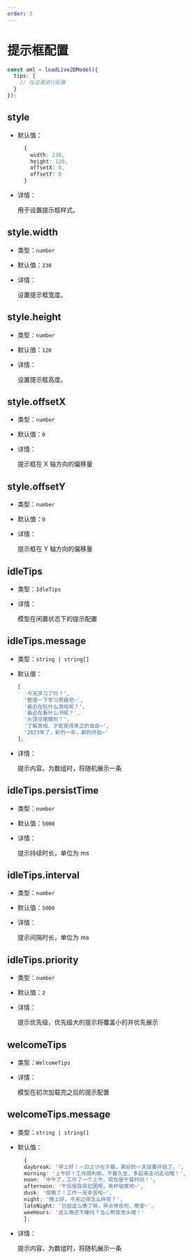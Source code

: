 ```yaml
---
order: 3
---
```


# 提示框配置

```ts
const oml = loadLive2DModel({
  tips: {
    // 在这里进行配置
  }
});
```

## style

- 默认值：

  ```ts
    {
      width: 230,
      height: 120,
      offsetX: 0,
      offsetY: 0
    }
  ```

- 详情：

  用于设置提示框样式。

## style.width

- 类型：`number`
- 默认值：`230`
- 详情：

  设置提示框宽度。

## style.height

- 类型：`number`
- 默认值：`120`
- 详情：

  设置提示框高度。

## style.offsetX

- 类型：`number`
- 默认值：`0`
- 详情：

  提示框在 X 轴方向的偏移量

## style.offsetY

- 类型：`number`
- 默认值：`0`
- 详情：

  提示框在 Y 轴方向的偏移量

## idleTips

- 类型：`IdleTips`
- 详情：

  模型在闲置状态下的提示配置

## idleTips.message

- 类型：`string | string[]`
- 默认值：
  ```ts
  [
    '今天学习了吗？',
    '整理一下学习思路吧~',
    '最近在玩什么游戏呢？',
    '最近在看什么书呢？',
    '头顶凉飕飕的？',
    '了解真相，才能获得真正的自由~',
    '2023年了，新的一年，新的开始~'
  ];
  ```
- 详情：

  提示内容，为数组时，将随机展示一条

## idleTips.persistTime

- 类型：`number`
- 默认值：`5000`
- 详情：

  提示持续时长，单位为 ms

## idleTips.interval

- 类型：`number`
- 默认值：`5000`
- 详情：

  提示间隔时长，单位为 ms

## idleTips.priority

- 类型：`number`
- 默认值：`2`
- 详情：

  提示优先级，优先级大的提示将覆盖小的并优先展示

## welcomeTips

- 类型：`WelcomeTips`
- 详情：

  模型在初次加载完之后的提示配置

## welcomeTips.message

- 类型：`string | string[]`
- 默认值：
  ```ts
    {
    daybreak: '早上好！一日之计在于晨，美好的一天就要开始了。',
    morning: '上午好！工作顺利嘛，不要久坐，多起来走动走动哦！',
    noon: '中午了，工作了一个上午，现在是午餐时间！',
    afternoon: '午后很容易犯困呢，来杯咖啡吧~',
    dusk: '傍晚了！工作一天幸苦啦~',
    night: '晚上好，今天过得怎么样呢？',
    lateNight: '已经这么晚了呀，早点休息吧，晚安~',
    weeHours: '这么晚还不睡吗？当心熬夜秃头哦！'
    };
  ```
- 详情：

  提示内容，为数组时，将随机展示一条

